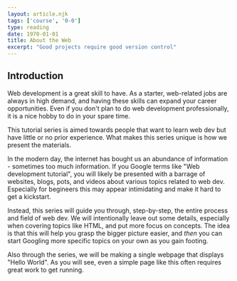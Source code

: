 ```yaml
---
layout: article.njk
tags: ['course', '0-0']
type: reading
date: 1970-01-01
title: About the Web
excerpt: "Good projects require good version control"
---
```


<section>

## Introduction

Web development is a great skill to have. As a starter, web-related jobs are always in high demand, and having these skills can 
expand your career opportunities. Even if you don't plan to do web development professionally, it is a nice hobby to do in your spare time.  

This tutorial series is aimed towards people that want to learn web dev but have little or no prior experience. 
What makes this series unique is how we present the materials. 

In the modern day, the internet has bought us an abundance of information - sometimes too much information. If you Google terms like "Web development tutorial",
you will likely be presented with a barrage of websites, blogs, pots, and videos about various topics related to web dev. Especially for begineers this may appear intimidating and 
make it hard to get a kickstart.  

Instead, this series will guide you through, step-by-step, the entire process and field of web dev. We will intentionally leave out some details, especially 
when covering topics like HTML, and put more focus on concepts. The idea is that this will help you grasp the bigger picture easier, and <i>then</i> you can start 
Googling more specific topics on your own as you gain footing. 


Also through the series, we will be making a single webpage that displays "Hello World". As you will see, even a simple page like this often requires great work to get running. 

<!--
<div class="container">
<h2>Outline</h2>
<p>
The first part will cover some basics about computers and the internet. Specifically, we will briefly cover computer architectures, 
and the internet infrastructure. These topics may seem alien to non-STEM people, but are essential to understand the technology surrounding web in the long run. 
</p>
<p>
The second part will cover all of the tools and software you will likely need to do web dev. 
Some of these tools are often used in professional enviornments, but even if you are doing web as a hobby, it is still recommended to 
adopt them, as they often help keep your projects organized. 
</p>
<p>
The third part will (finally) cover HTML, CSS and Js the fundemental computer language used for web dev. 
</p>

<p>
The forth part will introduce you to various tool and frameworks that aid you in modern web dev, such as npm.
It will also show you how these tools can be used to enhance your development process. 
For this series, we will use the 11ty framework as an example. 
</p>

<p>
The fifth part will showcase various ways you can publish your website for the world to see. It will also discuss the difference between dynamic and static websites. 
</p>

<p>
The sixth part will dive deeper into web languages, including things like SASS as well as tips and tricks with Js. 
</p>

<p>
The last part will be a collection of tips, ideas, and suggestions to point you on what you should do to further improve your skills. 
</p>


</div>
-->      

</section>


